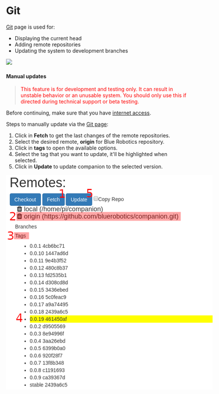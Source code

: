 # Git

[Git](http://192.168.2.2:2770/git) page is used for:

- Displaying the current head
- Adding remote repositories
- Updating the system to development branches

<img src="/images/git.png" class="img-responsive img-center" style="max-width:750px" />

#### Manual updates

> <span style="color:red">This feature is for development and testing only. It can result in unstable behavior or an unusable system. You should only use this if directed during technical support or beta testing.</span>

Before continuing, make sure that you have [internet access](https://192.168.2.2:2770/network).

Steps to manually update via the [Git page](http://192.168.2.2:2770/git):
1. Click in **Fetch** to get the last changes of the remote repositories.
2. Select the desired remote, **origin** for Blue Robotics repository.
3. Click in **tags** to open the available options.
4. Select the tag that you want to update, it'll be highlighted when selected.
5. Click in **Update** to update companion to the selected version.

<img src="/images/companion-git-remote.png" class="img-responsive img-center" style="max-width:750px" />
